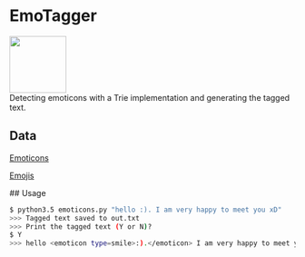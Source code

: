 # EmoTagger
<p>
<img src="https://cdn.shopify.com/s/files/1/1061/1924/products/Emoji_Icon_-_Sunglasses_cool_emoji_large.png?v=1513251060" width=100 /></br>
Detecting emoticons with a Trie implementation and generating the tagged text.
  </p>
  
## Data

<p><a href="https://pc.net/emoticons/"> Emoticons </a></p>
<p><a href="https://github.com/uclmr/emoji2vec/blob/master/data/raw_training_data/emoji_joined.txt"> Emojis </a></p>
## Usage

```bash
$ python3.5 emoticons.py "hello :). I am very happy to meet you xD"
>>> Tagged text saved to out.txt
>>> Print the tagged text (Y or N)?
$ Y
>>> hello <emoticon type=smile>:).</emoticon> I am very happy to meet you <emoticon type=laughing>xD</emoticon>
```
